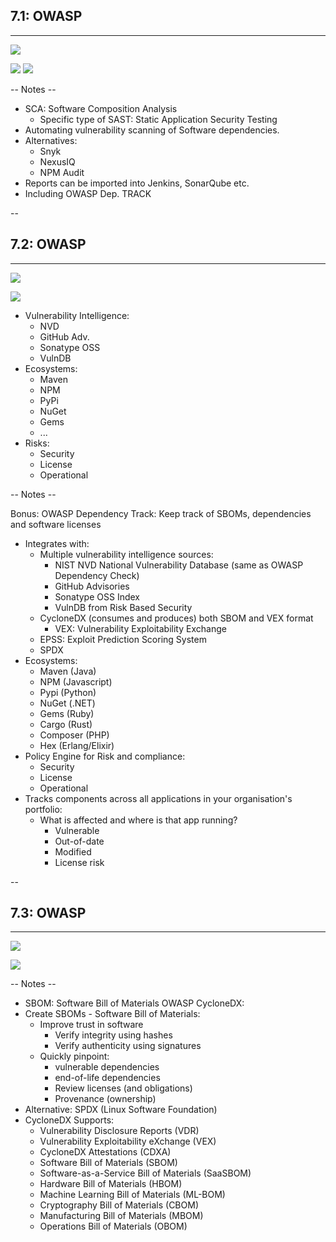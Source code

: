 ## 7.1: OWASP
<hr />

<div class="flags">
 <i class="fas fa-flag" title="Flagship"></i>
 <i class="fas fa-tools" title="Tools"></i>
 <i class="fas fa-toolbox" title="Builder"></i>
 <i class="fas fa-shield" title="Defender" title="Defender"></i>
 <a class="fas fa-xs fa-external-link" target="_blank" href="https://owasp.org/www-project-dependency-check/"> </a>
</div>

![](./pics/OWASP/dependency_check.png)<!-- .element style="position: fixed; box-shadow:none; width: 450px; top: -20px; left: 260px; "  -->


![](./pics/OWASP/dependency_check_jenkins.png)<!-- .element style="position: fixed; width: 950px; bottom: 70px; right: -200px;"  -->
![](./pics/OWASP/dependency-check-results.png)<!-- .element style="position: fixed; width: 450px; bottom: 50px; left: 10px; "  -->

-- Notes --

* SCA: Software Composition Analysis
    * Specific type of SAST: Static Application Security Testing
* Automating vulnerability scanning of Software dependencies.
* Alternatives:
    * Snyk
    * NexusIQ
    * NPM Audit
* Reports can be imported into Jenkins, SonarQube etc.
* Including OWASP Dep. TRACK

--

## 7.2: OWASP
<hr />

<!-- .slide: class="ul-small" -->

<div class="flags">
 <i class="fas fa-flag" title="Flagship"></i>
 <i class="fas fa-tools" title="Tools"></i>
 <i class="fas fa-toolbox" title="Builder"></i>
 <i class="fas fa-shield" title="Defender" title="Defender"></i>
 <a class="fas fa-xs fa-external-link" target="_blank" href="https://dependencytrack.org/"> </a>
</div>

![](./pics/OWASP/dependency_track_logo.png)<!-- .element style="position: fixed; box-shadow:none; width: 450px; top: -25px; left: 250px; "  -->

![](./pics/OWASP/dependency_track_screen.png)<!-- .element style="position: fixed; width: 750px; bottom: 70px; right: -20px;"  -->


* Vulnerability Intelligence:
    * NVD
    * GitHub Adv.
    * Sonatype OSS
    * VulnDB
* Ecosystems:
    * Maven
    * NPM
    * PyPi
    * NuGet
    * Gems
    * ...
* Risks:
    * Security
    * License
    * Operational


-- Notes --

Bonus: OWASP Dependency Track: Keep track of SBOMs, dependencies and software licenses
* Integrates with:
    * Multiple vulnerability intelligence sources:
        * NIST NVD National Vulnerability Database (same as OWASP Dependency Check)
        * GitHub Advisories
        * Sonatype OSS Index
        * VulnDB from Risk Based Security
    * CycloneDX (consumes and produces) both SBOM and VEX format
        * VEX: Vulnerability Exploitability Exchange
    * EPSS: Exploit Prediction Scoring System
    * SPDX
* Ecosystems:
    * Maven (Java)
    * NPM (Javascript)
    * Pypi (Python)
    * NuGet (.NET)
    * Gems (Ruby)
    * Cargo (Rust)
    * Composer (PHP)
    * Hex (Erlang/Elixir)
* Policy Engine for Risk and compliance:
    * Security
    * License
    * Operational
* Tracks components across all applications in your organisation's portfolio:
    * What is affected and where is that app running?
        * Vulnerable
        * Out-of-date
        * Modified
        * License risk

--

## 7.3: OWASP
<hr />

<div class="flags">
 <i class="fas fa-flag" title="Flagship"></i>
 <i class="fas fa-book-open" title="Standard"></i>
 <i class="fas fa-toolbox" title="Builder"></i>
 <i class="fas fa-shield" title="Defender" title="Defender"></i>
 <a class="fas fa-xs fa-external-link" target="_blank" href="https://owasp.org/www-project-cyclonedx/"> </a>
</div>

![](./pics/OWASP/cyclonedx_logo.png)<!-- .element style="position: fixed; box-shadow:none; width: 300px; top: 0px; left: 260px; "  -->

![](./pics/OWASP/cyclonedx_format.png)<!-- .element class="center-x" style="position: fixed; width: 950px; bottom: 70px;"  -->


-- Notes --

* SBOM: Software Bill of Materials
  OWASP CycloneDX:
* Create SBOMs - Software Bill of Materials:
    * Improve trust in software
        * Verify integrity using hashes
        * Verify authenticity using signatures
    * Quickly pinpoint:
        * vulnerable dependencies
        * end-of-life dependencies
        * Review licenses (and obligations)
        * Provenance (ownership)
* Alternative: SPDX (Linux Software Foundation)
* CycloneDX Supports:
    * Vulnerability Disclosure Reports (VDR)
    * Vulnerability Exploitability eXchange (VEX)
    * CycloneDX Attestations (CDXA)
    * Software Bill of Materials (SBOM)
    * Software-as-a-Service Bill of Materials (SaaSBOM)
    * Hardware Bill of Materials (HBOM)
    * Machine Learning Bill of Materials (ML-BOM)
    * Cryptography Bill of Materials (CBOM)
    * Manufacturing Bill of Materials (MBOM)
    * Operations Bill of Materials (OBOM)



